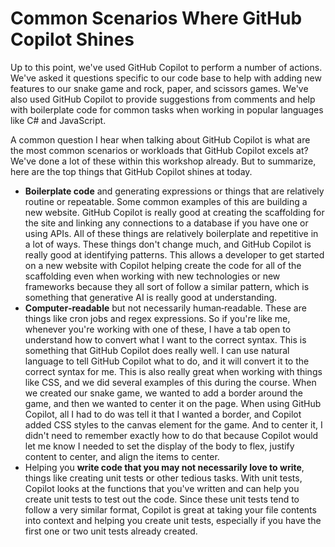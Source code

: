 # Common Scenarios Where GitHub Copilot Shines

Up to this point, we've used GitHub Copilot to perform a number of actions. We've asked it questions specific to our code base to help with adding new features to our snake game and rock, paper, and scissors games. We've also used GitHub Copilot to provide suggestions from comments and help with boilerplate code for common tasks when working in popular languages like C# and JavaScript.

A common question I hear when talking about GitHub Copilot is what are the most common scenarios or workloads that GitHub Copilot excels at? We've done a lot of these within this workshop already. But to summarize, here are the top things that GitHub Copilot shines at today.

* **Boilerplate code** and generating expressions or things that are relatively routine or repeatable. Some common examples of this are building a new website. GitHub Copilot is really good at creating the scaffolding for the site and linking any connections to a database if you have one or using APIs. All of these things are relatively boilerplate and repetitive in a lot of ways. These things don't change much, and GitHub Copilot is really good at identifying patterns. This allows a developer to get started on a new website with Copilot helping create the code for all of the scaffolding even when working with new technologies or new frameworks because they all sort of follow a similar pattern, which is something that generative AI is really good at understanding.
* **Computer‑readable** but not necessarily human‑readable. These are things like cron jobs and regex expressions. So if you're like me, whenever you're working with one of these, I have a tab open to understand how to convert what I want to the correct syntax. This is something that GitHub Copilot does really well. I can use natural language to tell GitHub Copilot what to do, and it will convert it to the correct syntax for me. This is also really great when working with things like CSS, and we did several examples of this during the course. When we created our snake game, we wanted to add a border around the game, and then we wanted to center it on the page. When using GitHub Copilot, all I had to do was tell it that I wanted a border, and Copilot added CSS styles to the canvas element for the game. And to center it, I didn't need to remember exactly how to do that because Copilot would let me know I needed to set the display of the body to flex, justify content to center, and align the items to center.
* Helping you **write code that you may not necessarily love to write**, things like creating unit tests or other tedious tasks. With unit tests, Copilot looks at the functions that you've written and can help you create unit tests to test out the code. Since these unit tests tend to follow a very similar format, Copilot is great at taking your file contents into context and helping you create unit tests, especially if you have the first one or two unit tests already created.
